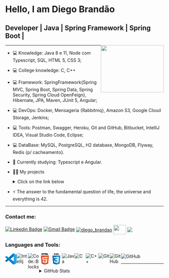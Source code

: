 # Hello, I am Diego Brandão



## Developer | Java | Spring Framework | Spring Boot |

<img align="right" src="https://media.giphy.com/media/voKRB2g96S8q4/giphy.gif?cid=790b761100038ed0a39ae57821b93ee42f62a832fb4de075&rid=giphy.gif&ct=g" width="200" height="150" />



------
- 💻 Knowledge: Java 8 e 11, Node com Typescript, SQL, HTML 5, CSS 3; 
- 💻 College knowledge: C, C++
- 💻 Framework: SpringFramework{Spring MVC, Spring Boot, Spring Data, Spring Security, Spring Cloud OpenFeign}, Hibernate, JPA, Maven, JUnit 5, Angular;
- 💻 DevOps: Docker, Mensageria {Rabbitmq}, Amazon S3, Google Cloud Storage, Jenkins;
- 💻 Tools: Postman, Swagger, Heroku, Git and GitHub, Bitbucket, IntelliJ IDEA, Visual Studio Code, Eclipse; 
- 💻 DataBase: MySQL, PostgreSQL, H2 database, MongoDB, Flyway, Redis {p/ cacheamento}.
- 🌱 Currently studying: Typescript e Angular.  

- 👨‍💻 My projects <details> <summary> Click on the link below </summary> 🛠<a href="https://github.com/diegoSbrandao?tab=repositories">  <B> Link </B> </a> </details>

- ⚡ The answer to the fundamental question of life, the universe and everything is 42.
------



### Contact me:

  [![Linkedin Badge](https://img.shields.io/badge/-Diego-blue?style=flat-square&logo=Linkedin&logoColor=white&link=https://www.linkedin.com/in/diego-brandão-7b72b5202/)](https://www.linkedin.com/in/diego-brandão-7b72b5202/) [![Gmail Badge](https://img.shields.io/badge/-diego.sousa.brandao@gmail.com-c14438?style=flat-square&logo=Gmail&logoColor=white&link=mailto:diego.sousa.brandao@gmail.com)](mailto:diego.sousa.brandao@gmail.com) <a href="https://www.hackerrank.com/diego_brandao" target="_blank"> <img align="center" src="https://raw.githubusercontent.com/rahuldkjain/github-profile-readme-generator/master/src/images/icons/Social/hackerrank.svg" alt="diego_brandao" height="30" width="40" /></a> [<img align="center" height="30" width="40"  src="https://www.urionlinejudge.com.br/judge/favicon.ico?1591503281"/>](https://www.urionlinejudge.com.br/judge/pt/profile/510141)  [<img align="center" src="https://img.icons8.com/dusk/32/000000/heart-cross.png"/>](https://biblia.com/bible/esv/john/3/16)

 
 

 





### Languages and Tools:

<img align="left" alt="Visual Studio Code" width="36px" src="https://raw.githubusercontent.com/github/explore/80688e429a7d4ef2fca1e82350fe8e3517d3494d/topics/visual-studio-code/visual-studio-code.png" />
<img align="left" alt="Intellij" width="36px" src="https://cdn.icon-icons.com/icons2/3053/PNG/512/intellij_macos_bigsur_icon_190061.png" />
<img align="left" alt="Code::Blocks" width="36px" src="https://cdn.icon-icons.com/icons2/1508/PNG/512/codeblocks_104542.png" />


<img align="left" alt="HTML5" width="36px" src="https://raw.githubusercontent.com/github/explore/80688e429a7d4ef2fca1e82350fe8e3517d3494d/topics/html/html.png" />
<img align="left" alt="CSS3" width="36px" src="https://raw.githubusercontent.com/github/explore/80688e429a7d4ef2fca1e82350fe8e3517d3494d/topics/css/css.png" />
<img align="left" alt="Java" width="40px" src="https://cdn.icon-icons.com/icons2/2415/PNG/512/java_original_wordmark_logo_icon_146459.png" />
<img align="left" alt="C" width="36px" src="https://cdn.icon-icons.com/icons2/2415/PNG/512/c_original_logo_icon_146611.png"/>
<img align="left" alt="C++" width="40px" src="https://img.icons8.com/color/2x/c-plus-plus-logo.png"/>
<img align="left" alt="Git" width="36px" src="https://cdn.icon-icons.com/icons2/2415/PNG/512/git_plain_wordmark_logo_icon_146508.png" />
<img align="left" alt="GitHub" width="36px" src="https://cdn.icon-icons.com/icons2/1181/PNG/512/1490128251-epic-social-media-online-web-internet-github_82122.png" />
<img src="https://img.shields.io/github/followers/diegoSbrandao?color=black&label=Follow&logoColor=blue&style=social" height="22" title="Follow me" align="center" alt="GitHub">

<br />


------
<details>
  <summary>GitHub Stats</summary>

![Diego Brandão github stats](https://github-readme-stats.vercel.app/api?username=diegoSbrandao&show_icons=true&theme=midnight-purple)
<br />
<br />
[![Top Langs](https://github-readme-stats.vercel.app/api/top-langs/?username=diegoSbrandao)](https://github.com/diegoSbrandao/github-readme-stats)

 


</details>





[linkedin]: https://linkedin.com/in/diego-brandão-7b72b5202/

